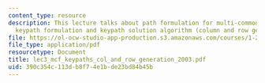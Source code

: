 ```yaml
---
content_type: resource
description: This lecture talks about path formulation for multi-commodity flow problems,
  keypath formulation and keypath solution algorithm (column and row generation).
file: https://ol-ocw-studio-app-production.s3.amazonaws.com/courses/1-206j-airline-schedule-planning-spring-2003/390c354c113db8f74e1bde23bd84b45b_lec3_mcf_keypaths_col_and_row_generation_2003.pdf
file_type: application/pdf
resourcetype: Document
title: lec3_mcf_keypaths_col_and_row_generation_2003.pdf
uid: 390c354c-113d-b8f7-4e1b-de23bd84b45b
---
```

